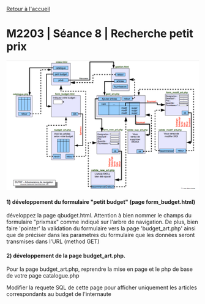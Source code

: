 [Retour à l'accueil](README.md)

# M2203 | Séance 8 | Recherche petit prix
![GitHub Logo](/plan.png)
#### 1) développement du formulaire "petit budget" (page form_budget.html)
 développez la page qbudget.html. Attention à bien nommer le champs du formulaire "prixmax" comme indiqué sur l'arbre de navigation. De plus, bien faire 'pointer' la validation du formulaire vers la page 'budget_art.php' ainsi que de préciser dans les parametres du formulaire que les données seront transmises dans l'URL (method GET)

#### 2) développement de la page budget_art.php.
Pour la page budget_art.php, reprendre la mise en page et le php de base de votre page catalogue.php

Modifier la requete SQL de cette page pour afficher uniquement les articles correspondants au budget de l'internaute
